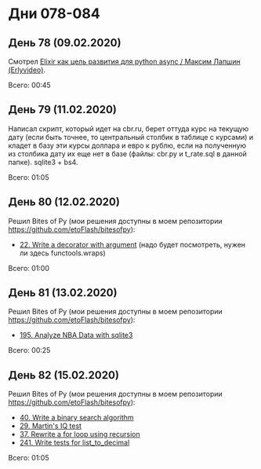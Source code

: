 # Дни 078-084

## День 78 (09.02.2020)

Смотрел [Elixir как цель развития для python async / Максим Лапшин (Erlyvideo)](https://youtu.be/SyThlZhuUBQ).

Всего: 00:45

## День 79 (11.02.2020)

Написал скрипт, который идет на cbr.ru, берет оттуда курс на текущую дату (если быть точнее, то центральный столбик в таблице с курсами) и кладет в базу эти курсы доллара и евро к рублю, если на полученную из столбика дату их еще нет в базе (файлы: cbr.py и t_rate.sql в данной папке). sqlite3 + bs4.

Всего: 01:05

## День 80 (12.02.2020)

Решил Bites of Py (мои решения доступны в моем репозитории https://github.com/etoFlash/bitesofpy):

* [22. Write a decorator with argument](https://codechalleng.es/bites/22/) (надо будет посмотреть, нужен ли здесь functools.wraps)

Всего: 01:00

## День 81 (13.02.2020)

Решил Bites of Py (мои решения доступны в моем репозитории https://github.com/etoFlash/bitesofpy):

* [195. Analyze NBA Data with sqlite3](https://codechalleng.es/bites/195/)

Всего: 00:25

## День 82 (15.02.2020)

Решил Bites of Py (мои решения доступны в моем репозитории https://github.com/etoFlash/bitesofpy):

* [40. Write a binary search algorithm](https://codechalleng.es/bites/40/)
* [29. Martin's IQ test](https://codechalleng.es/bites/29/)
* [37. Rewrite a for loop using recursion](https://codechalleng.es/bites/37/)
* [241. Write tests for list_to_decimal](https://codechalleng.es/bites/241/)

Всего: 01:05
